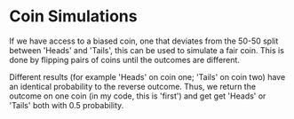 # Coin Simulations

If we have access to a biased coin, one that deviates from the 50-50 split between 'Heads' and 'Tails', this can be used to simulate a fair coin. This is done by flipping pairs of coins until the outcomes are different. 

Different results (for example 'Heads' on coin one; 'Tails' on coin two) have an identical probability to the reverse outcome. Thus, we return the outcome on one coin (in my code, this is 'first') and get get 'Heads' or 'Tails' both with 0.5 probability.
